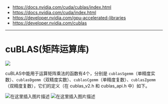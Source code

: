 - https://docs.nvidia.com/cuda/cublas/index.html
- https://docs.nvidia.com/cuda/index.html
- https://developer.nvidia.com/gpu-accelerated-libraries
- https://developer.nvidia.com/cublas

---
# cuBLAS(矩阵运算库)
![](https://img-blog.csdnimg.cn/20191025220607189.png?x-oss-process=image/watermark,type_ZmFuZ3poZW5naGVpdGk,shadow_10,text_aHR0cHM6Ly9ibG9nLmNzZG4ubmV0L3djNzgxNzA4MjQ5,size_16,color_FFFFFF,t_70&ynotemdtimestamp=1572337582480)

 cuBLAS中能用于运算矩阵乘法的函数有4个，分别是 `cublasSgemm`（单精度实数）、`cublasDgemm`（双精度实数）、`cublasCgemm`（单精度复数）、`cublasZgemm`（双精度复数），它们的定义（在 cublas_v2.h 和 cublas_api.h 中）如下。

![在这里插入图片描述](https://img-blog.csdnimg.cn/20191029171513938.png?x-oss-process=image/watermark,type_ZmFuZ3poZW5naGVpdGk,shadow_10,text_aHR0cHM6Ly9ibG9nLmNzZG4ubmV0L3djNzgxNzA4MjQ5,size_16,color_FFFFFF,t_70)
![在这里插入图片描述](https://img-blog.csdnimg.cn/20191029171529118.png?x-oss-process=image/watermark,type_ZmFuZ3poZW5naGVpdGk,shadow_10,text_aHR0cHM6Ly9ibG9nLmNzZG4ubmV0L3djNzgxNzA4MjQ5,size_16,color_FFFFFF,t_70)